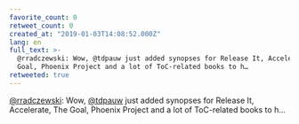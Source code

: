```yaml
---
favorite_count: 0
retweet_count: 0
created_at: "2019-01-03T14:08:52.000Z"
lang: en
full_text: >-
  @rradczewski: Wow, @tdpauw just added synopses for Release It, Accelerate, The
  Goal, Phoenix Project and a lot of ToC-related books to h…
retweeted: true
---
```


[@rradczewski](https://twitter.com/rradczewski): Wow,
[@tdpauw](https://twitter.com/tdpauw) just added synopses for Release It,
Accelerate, The Goal, Phoenix Project and a lot of ToC-related books to h…
